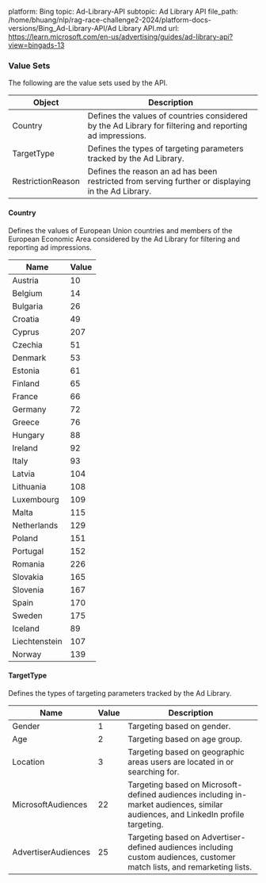 platform: Bing
topic: Ad-Library-API
subtopic: Ad Library API
file_path: /home/bhuang/nlp/rag-race-challenge2-2024/platform-docs-versions/Bing_Ad-Library-API/Ad Library API.md
url: https://learn.microsoft.com/en-us/advertising/guides/ad-library-api?view=bingads-13


### Value Sets

The following are the value sets used by the API.

| Object | Description |
| --- | --- |
| Country | Defines the values of countries considered by the Ad Library for filtering and reporting ad impressions. |
| TargetType | Defines the types of targeting parameters tracked by the Ad Library. |
| RestrictionReason | Defines the reason an ad has been restricted from serving further or displaying in the Ad Library. |

#### Country

Defines the values of European Union countries and members of the European Economic Area considered by the Ad Library for filtering and reporting ad impressions.

| Name | Value |
| --- | --- |
| Austria | 10  |
| Belgium | 14  |
| Bulgaria | 26  |
| Croatia | 49  |
| Cyprus | 207 |
| Czechia | 51  |
| Denmark | 53  |
| Estonia | 61  |
| Finland | 65  |
| France | 66  |
| Germany | 72  |
| Greece | 76  |
| Hungary | 88  |
| Ireland | 92  |
| Italy | 93  |
| Latvia | 104 |
| Lithuania | 108 |
| Luxembourg | 109 |
| Malta | 115 |
| Netherlands | 129 |
| Poland | 151 |
| Portugal | 152 |
| Romania | 226 |
| Slovakia | 165 |
| Slovenia | 167 |
| Spain | 170 |
| Sweden | 175 |
| Iceland | 89  |
| Liechtenstein | 107 |
| Norway | 139 |

#### TargetType

Defines the types of targeting parameters tracked by the Ad Library.

| Name | Value | Description |
| --- | --- | --- |
| Gender | 1   | Targeting based on gender. |
| Age | 2   | Targeting based on age group. |
| Location | 3   | Targeting based on geographic areas users are located in or searching for. |
| MicrosoftAudiences | 22  | Targeting based on Microsoft-defined audiences including in-market audiences, similar audiences, and LinkedIn profile targeting. |
| AdvertiserAudiences | 25  | Targeting based on Advertiser-defined audiences including custom audiences, customer match lists, and remarketing lists. |